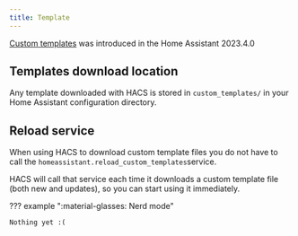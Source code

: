 ```yaml
---
title: Template
---
```


[Custom templates](https://www.home-assistant.io/docs/configuration/templating/#reusing-templates) was introduced in the Home Assistant 2023.4.0

## Templates download location

Any template downloaded with HACS is stored in `custom_templates/` in your Home Assistant configuration directory.


## Reload service

When using HACS to download custom template files you do not have to call the `homeassistant.reload_custom_templates`service.

HACS will call that service each time it downloads a custom template file (both new and updates), so you can start using it immediately.

??? example ":material-glasses: Nerd mode"

    Nothing yet :(
